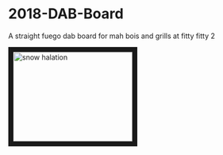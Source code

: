 # 2018-DAB-Board
A straight fuego dab board for mah bois and grills at fitty fitty 2

<a href="https://www.google.com/url?sa=t&rct=j&q=&esrc=s&source=web&cd=1&cad=rja&uact=8&ved=0ahUKEwiuz_j_rufYAhVMY6wKHf8kCYQQyCkIKjAA&url=https%3A%2F%2Fwww.youtube.com%2Fwatch%3Fv%3Dg1p5eNOsl7I&usg=AOvVaw1UIxitE-qNewho3GtKVbo1" target="_blank"><img src="https://i.ytimg.com/vi/g1p5eNOsl7I/maxresdefault.jpg" alt="snow halation" width="240" height="180" border="10" /></a>